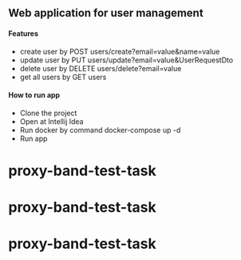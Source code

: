 ## Web application for user management

#### Features
- create user by POST users/create?email=value&name=value
- update user by PUT users/update?email=value&UserRequestDto
- delete user by DELETE users/delete?email=value
- get all users by GET users

#### How to run app

- Clone the project
- Open at Intellij Idea
- Run docker by command docker-compose up -d
- Run app




# proxy-band-test-task
# proxy-band-test-task
# proxy-band-test-task
